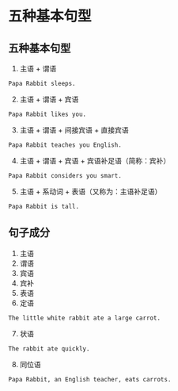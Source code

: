 # 五种基本句型

## 五种基本句型
1. 主语 + 谓语
```
Papa Rabbit sleeps.
```
2. 主语 + 谓语 + 宾语
```
Papa Rabbit likes you.
```
3. 主语 + 谓语 + 间接宾语 + 直接宾语
```
Papa Rabbit teaches you English.
```
4. 主语 + 谓语 + 宾语 + 宾语补足语（简称：宾补）
```
Papa Rabbit considers you smart.
```
5. 主语 + 系动词 + 表语（又称为：主语补足语）
```
Papa Rabbit is tall.
```

## 句子成分

1. 主语
2. 谓语
3. 宾语
4. 宾补
5. 表语
6. 定语
```
The little white rabbit ate a large carrot.
``` 
7. 状语
```
The rabbit ate quickly.
```
8. 同位语
```
Papa Rabbit, an English teacher, eats carrots.
```